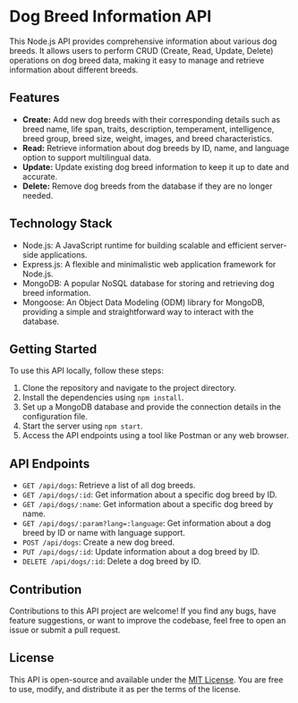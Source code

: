 # Dog Breed Information API

This Node.js API provides comprehensive information about various dog breeds. It allows users to perform CRUD (Create, Read, Update, Delete) operations on dog breed data, making it easy to manage and retrieve information about different breeds.

## Features

- **Create:** Add new dog breeds with their corresponding details such as breed name, life span, traits, description, temperament, intelligence, breed group, breed size, weight, images, and breed characteristics.
- **Read:** Retrieve information about dog breeds by ID, name, and language option to support multilingual data.
- **Update:** Update existing dog breed information to keep it up to date and accurate.
- **Delete:** Remove dog breeds from the database if they are no longer needed.

## Technology Stack

- Node.js: A JavaScript runtime for building scalable and efficient server-side applications.
- Express.js: A flexible and minimalistic web application framework for Node.js.
- MongoDB: A popular NoSQL database for storing and retrieving dog breed information.
- Mongoose: An Object Data Modeling (ODM) library for MongoDB, providing a simple and straightforward way to interact with the database.

## Getting Started

To use this API locally, follow these steps:

1. Clone the repository and navigate to the project directory.
2. Install the dependencies using `npm install`.
3. Set up a MongoDB database and provide the connection details in the configuration file.
4. Start the server using `npm start`.
5. Access the API endpoints using a tool like Postman or any web browser.

## API Endpoints

- `GET /api/dogs`: Retrieve a list of all dog breeds.
- `GET /api/dogs/:id`: Get information about a specific dog breed by ID.
- `GET /api/dogs/:name`: Get information about a specific dog breed by name.
- `GET /api/dogs/:param?lang=:language`: Get information about a dog breed by ID or name with language support.
- `POST /api/dogs`: Create a new dog breed.
- `PUT /api/dogs/:id`: Update information about a dog breed by ID.
- `DELETE /api/dogs/:id`: Delete a dog breed by ID.

## Contribution

Contributions to this API project are welcome! If you find any bugs, have feature suggestions, or want to improve the codebase, feel free to open an issue or submit a pull request.

## License

This API is open-source and available under the [MIT License](https://opensource.org/licenses/MIT). You are free to use, modify, and distribute it as per the terms of the license.